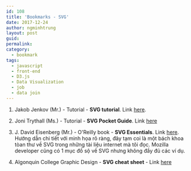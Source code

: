 ```yaml
---
id: 108
title: 'Bookmarks - SVG'
date: 2017-12-24
author: ngminhtrung
layout: post
guid: 
permalink: 
category:
  - bookmark
tags:
  - javascript
  - front-end
  - D3.js
  - Data Visualization
  - job
  - data join
---
```


1. Jakob Jenkov (Mr.) - Tutorial - **SVG tutorial**. Link [here](http://tutorials.jenkov.com/svg/index.html). 

2. Joni Trythall (Ms.) - Tutorial - **SVG Pocket Guide**. Link [here](http://svgpocketguide.com/book/)

3. J. David Eisenberg (Mr.) - O'Reilly book - **SVG Essentials**. Link [here](http://commons.oreilly.com/wiki/index.php/SVG_Essentials). Hướng dẫn chi tiết với minh họa rõ ràng, đây tạm coi là một bách khoa tòan thư về SVG trong những tài liệu internet mà tôi đọc. Mozilla developer cũng có 1 mục đồ sộ về SVG nhưng không đầy đủ các ví dụ.

4. Algonquin College Graphic Design - **SVG cheat sheet** - Link [here](https://learn-the-web.algonquindesign.ca/topics/svg-cheat-sheet/)  
